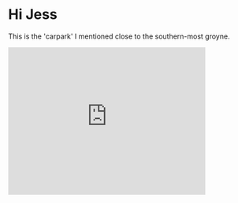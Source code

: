 # Hi Jess
This is the 'carpark' I mentioned close to the southern-most groyne. 

<iframe src="https://www.google.com/maps/embed?pb=!1m18!1m12!1m3!1d2613.123120026504!2d-0.0021940512356306476!3d0.000005364428451161763!2m3!1f0!2f0!3f0!3m2!1i1024!2i768!4f13.1!3m3!1m2!1s0x0%3A0x0!2zMzLCsDE1JzExLjYiUyAxMTXCsDQ1JzE2LjYiRQ!5e1!3m2!1sen!2sau!4v1574732582278!5m2!1sen!2sau" width="400" height="300" frameborder="0" style="border:0;" allowfullscreen=""></iframe>

